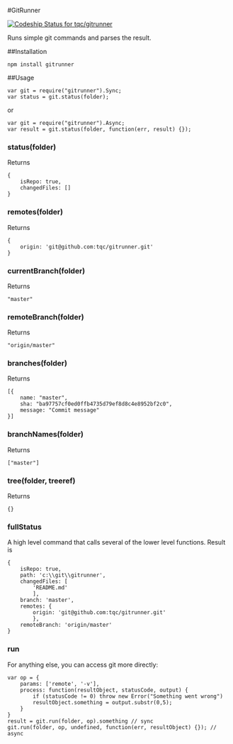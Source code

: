 #GitRunner

[ ![Codeship Status for tqc/gitrunner](https://codeship.com/projects/3f61d780-1afa-0133-1bbd-7e346f2e432c/status?branch=master)](https://codeship.com/projects/94425)

Runs simple git commands and parses the result.

##Installation

    npm install gitrunner


##Usage

    var git = require("gitrunner").Sync;
    var status = git.status(folder);

or

    var git = require("gitrunner").Async;
    var result = git.status(folder, function(err, result) {});

### status(folder)

Returns

    {
        isRepo: true,
        changedFiles: []
    }

### remotes(folder)

Returns

    {
        origin: 'git@github.com:tqc/gitrunner.git'
    }

### currentBranch(folder)

Returns

    "master"

### remoteBranch(folder)

Returns

    "origin/master"


### branches(folder)

Returns

    [{
        name: "master",
        sha: "ba97757cf0ed0ffb4735d79ef8d8c4e8952bf2c0",
        message: "Commit message"
    }]


### branchNames(folder)

Returns

    ["master"]

### tree(folder, treeref)

Returns

    {}


### fullStatus

A high level command that calls several of the lower level functions. Result is

    {
        isRepo: true,
        path: 'c:\\git\\gitrunner',
        changedFiles: [
            'README.md'
            ],
        branch: 'master',
        remotes: {
            origin: 'git@github.com:tqc/gitrunner.git'
            },
        remoteBranch: 'origin/master'
    }

### run

For anything else, you can access git more directly:
    
    var op = {
        params: ['remote', '-v'],
        process: function(resultObject, statusCode, output) {
            if (statusCode != 0) throw new Error("Something went wrong")
            resultObject.something = output.substr(0,5);
        }
    }    
    result = git.run(folder, op).something // sync
    git.run(folder, op, undefined, function(err, resultObject) {}); // async

